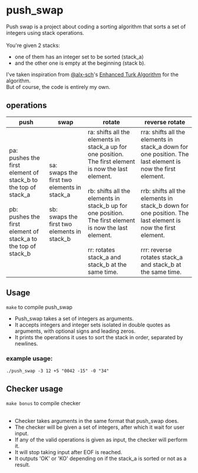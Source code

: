 # push_swap

Push swap is a project about coding a sorting algorithm that sorts a set of integers using stack operations.<br><br>
You're given 2 stacks:<br>
- one of them has an integer set to be sorted (stack_a)<br>
- and the other one is empty at the beginning (stack b).<br>

I've taken inspiration from [@alx-sch](https://github.com/alx-sch)'s [Enhanced Turk Algorithm](https://github.com/alx-sch/42_push_swap) for the algorithm.<br>
But of course, the code is entirely my own.
## operations

| push | swap | rotate | reverse rotate
|----|----|----|----|
|pa:<br>pushes the first element of stack_b to the top of stack_a<br><br>pb:<br>pushes the first element of stack_a to the top of stack_b|sa:<br>swaps the first two elements in stack_a<br><br>sb:<br>swaps the first two elements in stack_b|ra: shifts all the elements in stack_a up for one position. The first element is now the last element.<br><br>rb: shifts all the elements in stack_b up for one position. The first element is now the last element.<br><br>rr: rotates stack_a and stack_b at the same time.|rra: shifts all the elements in stack_a down for one position. The last element is now the first element.<br><br>rrb: shifts all the elements in stack_b down for one position. The last element is now the first element.<br><br>rrr: reverse rotates stack_a and stack_b at the same time.|

## Usage

`make` to compile push_swap<br>

- Push_swap takes a set of integers as arguments.<br>
- It accepts integers and integer sets isolated in double quotes as arguments, with optional signs and leading zeros.<br>
- It prints the operations it uses to sort the stack in order, separated by newlines.<br>

### example usage:
`./push_swap -3 12 +5 "0042 -15" -0 "34"`<br>

## Checker usage

`make bonus` to compile checker<br><br>
- Checker takes arguments in the same format that push_swap does.<br>
- The checker will be given a set of integers, after which it wait for user input.<br>
- If any of the valid operations is given as input, the checker will perform it.<br>
- It will stop taking input after EOF is reached.<br>
- It outputs 'OK' or 'KO' depending on if the stack_a is sorted or not as a result.
